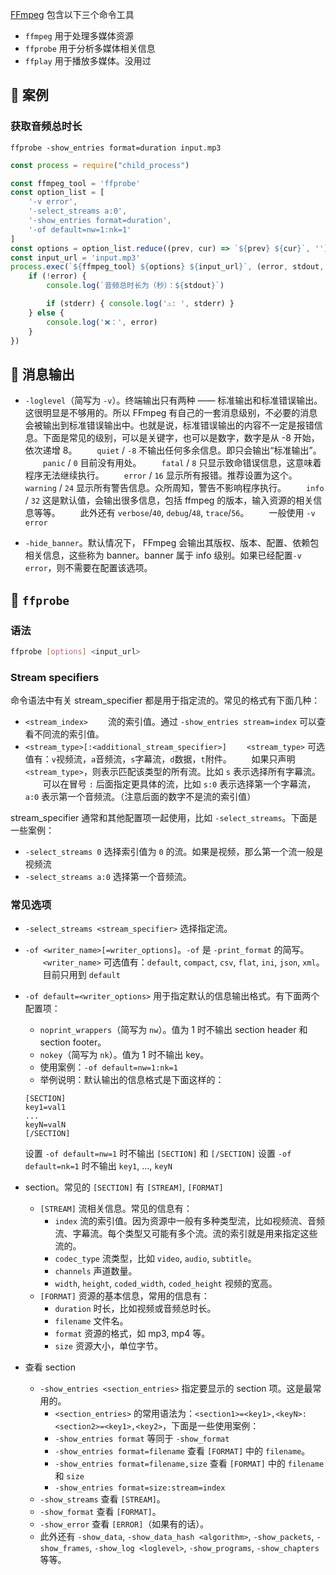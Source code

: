 [FFmpeg](https://ffmpeg.org/about.html) 包含以下三个命令工具
- `ffmpeg` 用于处理多媒体资源
- `ffprobe` 用于分析多媒体相关信息
- `ffplay` 用于播放多媒体。没用过

## 🍕 案例

### 获取音频总时长

`ffprobe -show_entries format=duration input.mp3`

```js
const process = require("child_process")

const ffmpeg_tool = 'ffprobe'
const option_list = [
    '-v error',
    '-select_streams a:0',
    '-show_entries format=duration',
    '-of default=nw=1:nk=1'
]
const options = option_list.reduce((prev, cur) => `${prev} ${cur}`, '')
const input_url = 'input.mp3'
process.exec(`${ffmpeg_tool} ${options} ${input_url}`, (error, stdout, stderr) => {
    if (!error) {
        console.log(`音频总时长为（秒）：${stdout}`)

        if (stderr) { console.log('⚠️: ', stderr) }
    } else {
        console.log('❌：', error)
    }
})
```

## 🍕 消息输出

- `-loglevel`（简写为 `-v`）。终端输出只有两种 —— 标准输出和标准错误输出。这很明显是不够用的。所以 FFmpeg 有自己的一套消息级别，不必要的消息会被输出到标准错误输出中。也就是说，标准错误输出的内容不一定是报错信息。下面是常见的级别，可以是关键字，也可以是数字，数字是从 -8 开始，依次递增 8。
&emsp;&emsp;`quiet` / `-8` 不输出任何多余信息。即只会输出“标准输出”。
&emsp;&emsp;`panic` / `0` 目前没有用处。
&emsp;&emsp;`fatal` / `8` 只显示致命错误信息，这意味着程序无法继续执行。
&emsp;&emsp;`error` / `16` 显示所有报错。推荐设置为这个。
&emsp;&emsp;`warning` / `24` 显示所有警告信息。众所周知，警告不影响程序执行。
&emsp;&emsp;`info` / `32` 这是默认值，会输出很多信息，包括 ffmpeg 的版本，输入资源的相关信息等等。
&emsp;&emsp;此外还有 `verbose`/`40`, `debug`/`48`, `trace`/`56`。
&emsp;&emsp;一般使用 `-v error`

- `-hide_banner`。默认情况下， FFmpeg 会输出其版权、版本、配置、依赖包相关信息，这些称为 banner。banner 属于 info 级别。如果已经配置`-v error`，则不需要在配置该选项。

## 🍕 `ffprobe`

### 语法

```sh
ffprobe [options] <input_url>
```

### Stream specifiers

命令语法中有关 stream_specifier 都是用于指定流的。常见的格式有下面几种：
- `<stream_index>`
&emsp;&emsp;流的索引值。通过 `-show_entries stream=index` 可以查看不同流的索引值。
- `<stream_type>[:<additional_stream_specifier>]`
&emsp;&emsp;`<stream_type>` 可选值有：`v`视频流，`a`音频流，`s`字幕流，`d`数据，`t`附件。
&emsp;&emsp;如果只声明 `<stream_type>`，则表示匹配该类型的所有流。比如 `s` 表示选择所有字幕流。
&emsp;&emsp;可以在冒号 `:` 后面指定更具体的流，比如 `s:0` 表示选择第一个字幕流，`a:0` 表示第一个音频流。（注意后面的数字不是流的索引值）

stream_specifier 通常和其他配置项一起使用，比如 `-select_streams`。下面是一些案例：
- `-select_streams 0` 选择索引值为 `0` 的流。如果是视频，那么第一个流一般是视频流
- `-select_streams a:0` 选择第一个音频流。

### 常见选项

- `-select_streams <stream_specifier>` 选择指定流。

- `-of <writer_name>[=writer_options]`。`-of` 是 `-print_format` 的简写。
&emsp;&emsp;`<writer_name>` 可选值有：`default`, `compact`, `csv`, `flat`, `ini`, `json`, `xml`。
&emsp;&emsp;目前只用到 `default`

- `-of default=<writer_options>` 用于指定默认的信息输出格式。有下面两个配置项：
    - `noprint_wrappers`（简写为 `nw`）。值为 1 时不输出 section header 和 section footer。
    - `nokey`（简写为 `nk`）。值为 1 时不输出 key。
    - 使用案例：`-of default=nw=1:nk=1`
    - 举例说明：默认输出的信息格式是下面这样的：
    ```
    [SECTION]
    key1=val1
    ...
    keyN=valN
    [/SECTION]
    ```
    设置 `-of default=nw=1` 时不输出 `[SECTION]` 和 `[/SECTION]`
    设置 `-of default=nk=1` 时不输出 `key1`, ..., `keyN`

- section。常见的 `[SECTION]` 有 `[STREAM]`, `[FORMAT]`
    - `[STREAM]` 流相关信息。常见的信息有：
        - `index` 流的索引值。因为资源中一般有多种类型流，比如视频流、音频流、字幕流。每个类型又可能有多个流。流的索引就是用来指定这些流的。
        - `codec_type` 流类型，比如 `video`, `audio`, `subtitle`。
        - `channels` 声道数量。
        - `width`, `height`, `coded_width`, `coded_height` 视频的宽高。
    - `[FORMAT]` 资源的基本信息，常用的信息有：
        - `duration` 时长，比如视频或音频总时长。
        - `filename` 文件名。
        - `format` 资源的格式，如 mp3, mp4 等。
        - `size` 资源大小，单位字节。

- 查看 section
    - `-show_entries <section_entries>` 指定要显示的 section 项。这是最常用的。
        - `<section_entries>` 的常用语法为：`<section1>=<key1>,<keyN>:<section2>=<key1>,<key2>`，下面是一些使用案例：
        - `-show_entries format` 等同于 `-show_format`
        - `-show_entries format=filename` 查看 `[FORMAT]` 中的 `filename`。
        - `-show_entries format=filename,size` 查看 `[FORMAT]` 中的 `filename` 和 `size`
        - `-show_entries format=size:stream=index`
    - `-show_streams` 查看 `[STREAM]`。
    - `-show_format` 查看 `[FORMAT]`。
    - `-show_error` 查看 `[ERROR]`（如果有的话）。
    - 此外还有 `-show_data`, `-show_data_hash <algorithm>`, `-show_packets`, `-show_frames`, `-show_log <loglevel>`, `-show_programs`, `-show_chapters` 等等。
